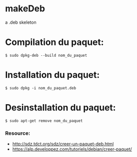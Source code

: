 # makeDeb
a .deb skeleton

# Compilation du paquet:
```$ sudo dpkg-deb --build nom_du_paquet```

# Installation du paquet:
```$ sudo dpkg -i nom_du_paquet.deb```

# Desinstallation du paquet:
```$ sudo apt-get remove nom_du_paquet```



### Resource: 
- http://sdz.tdct.org/sdz/creer-un-paquet-deb.html
- https://alp.developpez.com/tutoriels/debian/creer-paquet/

